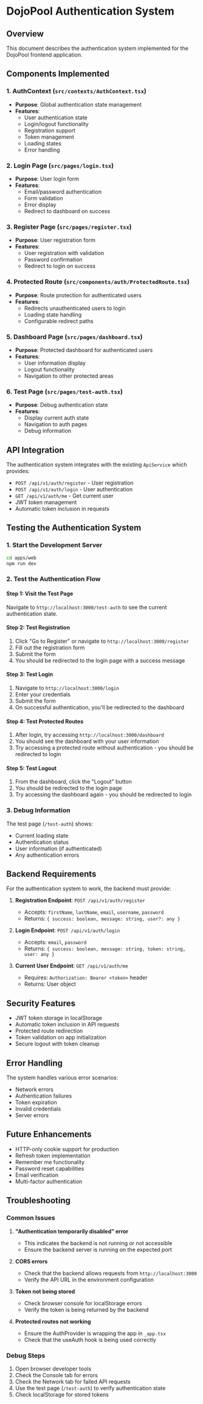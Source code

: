 # DojoPool Authentication System

## Overview
This document describes the authentication system implemented for the DojoPool frontend application.

## Components Implemented

### 1. AuthContext (`src/contexts/AuthContext.tsx`)
- **Purpose**: Global authentication state management
- **Features**:
  - User authentication state
  - Login/logout functionality
  - Registration support
  - Token management
  - Loading states
  - Error handling

### 2. Login Page (`src/pages/login.tsx`)
- **Purpose**: User login form
- **Features**:
  - Email/password authentication
  - Form validation
  - Error display
  - Redirect to dashboard on success

### 3. Register Page (`src/pages/register.tsx`)
- **Purpose**: User registration form
- **Features**:
  - User registration with validation
  - Password confirmation
  - Redirect to login on success

### 4. Protected Route (`src/components/auth/ProtectedRoute.tsx`)
- **Purpose**: Route protection for authenticated users
- **Features**:
  - Redirects unauthenticated users to login
  - Loading state handling
  - Configurable redirect paths

### 5. Dashboard Page (`src/pages/dashboard.tsx`)
- **Purpose**: Protected dashboard for authenticated users
- **Features**:
  - User information display
  - Logout functionality
  - Navigation to other protected areas

### 6. Test Page (`src/pages/test-auth.tsx`)
- **Purpose**: Debug authentication state
- **Features**:
  - Display current auth state
  - Navigation to auth pages
  - Debug information

## API Integration

The authentication system integrates with the existing `ApiService` which provides:
- `POST /api/v1/auth/register` - User registration
- `POST /api/v1/auth/login` - User authentication
- `GET /api/v1/auth/me` - Get current user
- JWT token management
- Automatic token inclusion in requests

## Testing the Authentication System

### 1. Start the Development Server
```bash
cd apps/web
npm run dev
```

### 2. Test the Authentication Flow

#### Step 1: Visit the Test Page
Navigate to `http://localhost:3000/test-auth` to see the current authentication state.

#### Step 2: Test Registration
1. Click "Go to Register" or navigate to `http://localhost:3000/register`
2. Fill out the registration form
3. Submit the form
4. You should be redirected to the login page with a success message

#### Step 3: Test Login
1. Navigate to `http://localhost:3000/login`
2. Enter your credentials
3. Submit the form
4. On successful authentication, you'll be redirected to the dashboard

#### Step 4: Test Protected Routes
1. After login, try accessing `http://localhost:3000/dashboard`
2. You should see the dashboard with your user information
3. Try accessing a protected route without authentication - you should be redirected to login

#### Step 5: Test Logout
1. From the dashboard, click the "Logout" button
2. You should be redirected to the login page
3. Try accessing the dashboard again - you should be redirected to login

### 3. Debug Information

The test page (`/test-auth`) shows:
- Current loading state
- Authentication status
- User information (if authenticated)
- Any authentication errors

## Backend Requirements

For the authentication system to work, the backend must provide:

1. **Registration Endpoint**: `POST /api/v1/auth/register`
   - Accepts: `firstName`, `lastName`, `email`, `username`, `password`
   - Returns: `{ success: boolean, message: string, user?: any }`

2. **Login Endpoint**: `POST /api/v1/auth/login`
   - Accepts: `email`, `password`
   - Returns: `{ success: boolean, message: string, token: string, user: any }`

3. **Current User Endpoint**: `GET /api/v1/auth/me`
   - Requires: `Authorization: Bearer <token>` header
   - Returns: User object

## Security Features

- JWT token storage in localStorage
- Automatic token inclusion in API requests
- Protected route redirection
- Token validation on app initialization
- Secure logout with token cleanup

## Error Handling

The system handles various error scenarios:
- Network errors
- Authentication failures
- Token expiration
- Invalid credentials
- Server errors

## Future Enhancements

- HTTP-only cookie support for production
- Refresh token implementation
- Remember me functionality
- Password reset capabilities
- Email verification
- Multi-factor authentication

## Troubleshooting

### Common Issues

1. **"Authentication temporarily disabled" error**
   - This indicates the backend is not running or not accessible
   - Ensure the backend server is running on the expected port

2. **CORS errors**
   - Check that the backend allows requests from `http://localhost:3000`
   - Verify the API URL in the environment configuration

3. **Token not being stored**
   - Check browser console for localStorage errors
   - Verify the token is being returned by the backend

4. **Protected routes not working**
   - Ensure the AuthProvider is wrapping the app in `_app.tsx`
   - Check that the useAuth hook is being used correctly

### Debug Steps

1. Open browser developer tools
2. Check the Console tab for errors
3. Check the Network tab for failed API requests
4. Use the test page (`/test-auth`) to verify authentication state
5. Check localStorage for stored tokens
